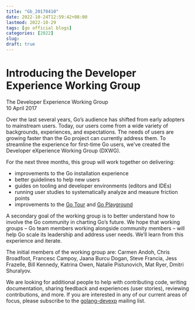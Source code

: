 ```yaml
---
title: "Gb_20170410"
date: 2022-10-24T12:59:42+08:00
lastmod: 2022-10-29
tags: [go official blogs]
categories: [2022]
slug:
draft: true
---
```

# Introducing the Developer Experience Working Group

The Developer Experience Working Group  
10 April 2017

Over the last several years, Go’s audience has shifted from early adopters to mainstream users. Today, our users come from a wide variety of backgrounds, experiences, and expectations. The needs of users are growing faster than the Go project can currently address them. To streamline the experience for first-time Go users, we’ve created the Developer eXperience Working Group (DXWG).

For the next three months, this group will work together on delivering:

- improvements to the Go installation experience
- better guidelines to help new users
- guides on tooling and developer environments (editors and IDEs)
- running user studies to systematically analyze and measure friction points
- improvements to the [Go Tour](https://go.dev/tour/) and [Go Playground](https://go.dev/play/)

A secondary goal of the working group is to better understand how to involve the Go community in charting Go’s future. We hope that working groups – Go team members working alongside community members – will help Go scale its leadership and address user needs. We’ll learn from this experience and iterate.

The initial members of the working group are: Carmen Andoh, Chris Broadfoot, Francesc Campoy, Jaana Burcu Dogan, Steve Francia, Jess Frazelle, Bill Kennedy, Katrina Owen, Natalie Pistunovich, Mat Ryer, Dmitri Shuralyov.

We are looking for additional people to help with contributing code, writing documentation, sharing feedback and experiences (user stories), reviewing contributions, and more. If you are interested in any of our current areas of focus, please subscribe to the [golang-devexp](https://groups.google.com/forum/#!forum/golang-devexp) mailing list.

